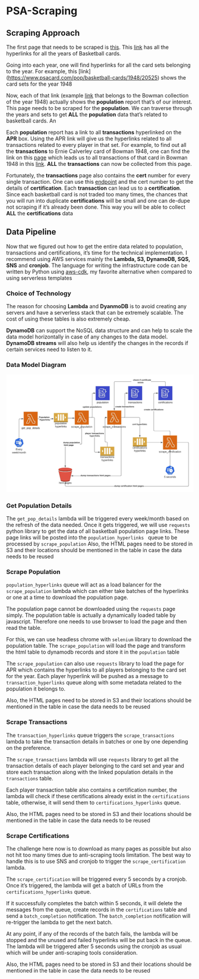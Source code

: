 # PSA-Scraping



## Scraping Approach



The first page that needs to be scraped is [this](https://www.psacard.com/pop/basketball-cards/20019). This [link](https://www.psacard.com/pop/basketball-cards/20019) has all the hyperlinks for all the years of Basketball cards.

Going into each year, one will find hyperlinks for all the card sets belonging to the year. For example, this [link] (https://www.psacard.com/pop/basketball-cards/1948/20525) shows the card sets for the year 1948

Now, each of that link (example [link](https://www.psacard.com/pop/basketball-cards/1948/bowman/34069) that belongs to the Bowman collection of the year 1948) actually shows the **population** report that’s of our interest. This page needs to be scraped for the **population**. We can traverse through the years and sets to get **ALL** the **population** data that’s related to basketball cards. An 

Each **population** report has a link to all **transactions** hyperlinked on the **APR** box. Using the APR link will give us the hyperlinks related to all transactions related to every player in that set. For example, to find out all the **transactions** to Ernie Calverley card of Bowman 1948, one can find the link on this [page](https://www.psacard.com/auctionprices/basketball-cards/1948-bowman/34069) which leads us to all transactions of that card in Bowman 1948 in this [link](https://www.psacard.com/auctionprices/basketball-cards/1948-bowman/ernie-calverley/values/299138/). **ALL** the **transactions** can now be collected from this page. 

Fortunately, the **transactions** page also contains the **cert** number for every single transaction. One can use this [endpoint](https://www.psa.com/cert/) and the cert number to get the details of **certification**. Each **transaction** can lead us to a **certification**. Since each basketball card is not traded too many times, the chances that you will run into duplicate **certifications** will be small and one can de-dupe not scraping if it’s already been done. This way you will be able to collect **ALL** the **certifications** data


## Data Pipeline
Now that we figured out how to get the entire data related to population, transactions and certifications, it’s time for the technical implementation. I recommend using AWS services mainly the **Lambda, S3, DynamoDB, SQS, SNS** and **cronjob**. The language for writing the infrastructure code can be written by Python using [aws-cdk](https://aws.amazon.com/cdk/), my favorite alternative when compared to using serverless templates



### Choice of Technology
The reason for choosing **Lambda** and **DyanmoDB** is to avoid creating any servers and have a serverless stack that can be extremely scalable. The cost of using these tables is also extremely cheap. 

**DynamoDB** can support the NoSQL data structure and can help to scale the data model horizontally in case of any changes to the data model. **DynamoDB streams** will also help us identify the changes in the records if certain services need to listen to it. 





### Data Model Diagram


![alt text](pipeline.jpeg)


### Get Population Details

The `get_pop_details` lambda will be triggered every week/month based on the refresh of the data needed. Once it gets triggered, we will use `requests` python library to get the data of all basketball population page links. These page links will be posted into the `population_hyperlinks ` queue to be processed by `scrape_population`
Also, the HTML pages need to be stored in S3 and their locations should be mentioned in the table in case the data needs to be reused 


### Scrape Population
`population_hyperlinks` queue will act as a load balancer for the `scrape_population` lambda which can either take batches of the hyperlinks or one at a time to download the population page. 

The population page cannot be downloaded using the `requests` page simply. The population table is actually a dynamically loaded table by javascript. Therefore one needs to use browser to load the page and then read the table. 

For this, we can use headless chrome with `selenium` library to download the population table. The `scrape_population` will load the page and transform the html table to dynamodb records and store it in the `population` table


The `scrape_population` can also use `requests` library to load the page for APR which contains the hyperlinks to all players belonging to the card set for the year. Each player hyperlink will be pushed as a message to `transaction_hyperlinks` queue along with some metadata related to the population it belongs to. 


Also, the HTML pages need to be stored in S3 and their locations should be mentioned in the table in case the data needs to be reused 


### Scrape Transactions


The `transaction_hyperlinks` queue triggers the `scrape_transactions` lambda to take the transaction details in batches or one by one depending on the preference. 

The `scrape_transactions` lambda will use `requests` library to get all the transaction details of each player belonging to the card set and year and store each transaction along with the linked population details in the `transactions` table.

Each player transaction table also contains a certification number, the lambda will check if these certifications already exist in the `certifications` table, otherwise, it will send them to `certifications_hyperlinks` queue. 

Also, the HTML pages need to be stored in S3 and their locations should be mentioned in the table in case the data needs to be reused 

### Scrape Certifications
The challenge here now is to download as many pages as possible but also not hit too many times due to anti-scraping tools limitation. The best way to handle this is to use SNS and cronjob to trigger the `scrape_certification` lambda.

The `scrape_certification` will be triggered every 5 seconds by a cronjob. Once it’s triggered, the lambda will get a batch of URLs from the `certifications_hyperlinks` queue.

If it successfully completes the batch within 5 seconds, it will delete the messages from the queue, create records in the `certifications` table and send a `batch_completion` notification. The `batch_completion` notification will re-trigger the lambda to get the next batch. 

At any point, if any of the records of the batch fails, the lambda will be stopped and the unused and failed hyperlinks will be put back in the queue. The lambda will be triggered after 5 seconds using the cronjob as usual which will be under anti-scraping tools consideration. 

Also, the HTML pages need to be stored in S3 and their locations should be mentioned in the table in case the data needs to be reused 

